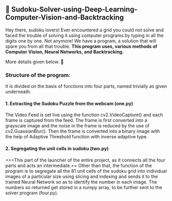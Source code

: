 ## :memo: Sudoku-Solver-using-Deep-Learning-Computer-Vision-and-Backtracking
Hey there, sudoku lovers! Ever encountered a grid you could not solve and faced the trouble of solving it using computer programs by typing in all the digits one by one. Not anymore!
We have a program, a solution that will spare you from all that trouble.
**This program uses, various methods of Computer Vision, Neural Networks, and Backtracking.**

More details given below.
:rocket: 

### Structure of the program:

It is divided on the basis of functions into four parts, named trivially as given underneath.

#### 1. Extracting the Sudoku Puzzle from the webcam (one.py)

The Video Feed is set live using the function cv2.VideoCapture() and each frame is captured from the feed. The frame is first converted into a grayscale image and the noise in the frame is reduced by the use of cv2.GuassianBlur(). Then the frame is converted into a binary image with the help of Adaptive Threshold function with inverse adaptive type.


#### 2. Segregating the unit cells in sudoku (two.py)

 ===This part of the launcher of the entire project, as it connects all the four parts and acts an intermediate.== Other than that, the function of the program is to segregate all the 81 unit cells of the sudoku grid into individual images of a particular size using slicing and indexing and sends it to the trained Neural Network so as to identify the number in each image. The numbers so returned get stored in a numpy array, to be further sent to the solver program (four.py).

